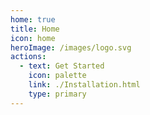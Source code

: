 ```yaml
---
home: true
title: Home
icon: home
heroImage: /images/logo.svg
actions:
  - text: Get Started
    icon: palette
    link: ./Installation.html
    type: primary
---
```

